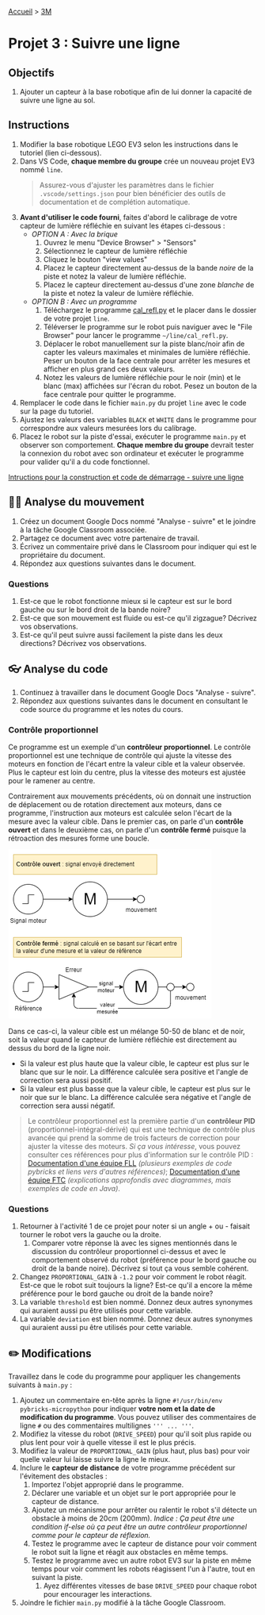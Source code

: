 [Accueil](./index.md) > [3M](./acceuil3M.md#projet-7--mouvement-avec-mission)

# Projet 3 : Suivre une ligne

## Objectifs

1. Ajouter un capteur à la base robotique afin de lui donner la capacité de suivre une ligne au sol.

## Instructions

1. Modifier la base robotique LEGO EV3 selon les instructions dans le tutoriel (lien ci-dessous).
1. Dans VS Code, **chaque membre du groupe** crée un nouveau projet EV3 nommé `line`.
   > Assurez-vous d'ajuster les paramètres dans le fichier `.vscode/settings.json` pour bien bénéficier des outils de documentation et de complétion automatique.
1. **Avant d'utiliser le code fourni**, faites d'abord le calibrage de votre capteur de lumière réfléchie en suivant les étapes ci-dessous :
   * _OPTION A : Avec la brique_
      1. Ouvrez le menu "Device Browser" > "Sensors"
      1. Sélectionnez le capteur de lumière réfléchie
      1. Cliquez le bouton "view values"
      1. Placez le capteur directement au-dessus de la bande _noire_ de la piste et notez la valeur de lumière réfléchie.
      1. Placez le capteur directement au-dessus d'une zone _blanche_ de la piste et notez la valeur de lumière réfléchie.
   * _OPTION B : Avec un programme_
      1. Téléchargez le programme [cal_refl.py](./assets/code/pybricks/cal_refl.py) et le placer dans le dossier de votre projet `line`.
      2. Téléverser le programme sur le robot puis naviguer avec le "File Browser" pour lancer le programme `~/line/cal_refl.py`.
      3. Déplacer le robot manuellement sur la piste blanc/noir afin de capter les valeurs maximales et minimales de lumière réfléchie. Peser un bouton de la face centrale pour arrêter les mesures et afficher en plus grand ces deux valeurs.
      5. Notez les valeurs de lumière réfléchie pour le noir (min) et le blanc (max) affichées sur l'écran du robot. Pesez un bouton de la face centrale pour quitter le programme.
2. Remplacer le code dans le fichier `main.py` du projet `line` avec le code sur la page du tutoriel.
3. Ajustez les valeurs des variables `BLACK` et `WHITE` dans le programme pour correspondre aux valeurs mesurées lors du calibrage.
4. Placez le robot sur la piste d'essai, exécuter le programme `main.py` et observer son comportement. **Chaque membre du groupe** devrait tester la connexion du robot avec son ordinateur et exécuter le programme pour valider qu'il a du code fonctionnel.

<a href="https://pybricks.com/ev3-micropython/examples/robot_educator_line.html" target="_blank">Intructions pour la construction et code de démarrage - suivre une ligne</a>

## 🤸‍♀️ Analyse du mouvement

1. Créez un document Google Docs nommé "Analyse - suivre" et le joindre à la tâche Google Classroom associée.
1. Partagez ce document avec votre partenaire de travail.
1. Écrivez un commentaire privé dans le Classroom pour indiquer qui est le propriétaire du document.
1. Répondez aux questions suivantes dans le document.

### Questions

1. Est-ce que le robot fonctionne mieux si le capteur est sur le bord gauche ou sur le bord droit de la bande noire?
1. Est-ce que son mouvement est fluide ou est-ce qu'il zigzague? Décrivez vos observations.
1. Est-ce qu'il peut suivre aussi facilement la piste dans les deux directions? Décrivez vos observations.

## 👓 Analyse du code

1. Continuez à travailler dans le document Google Docs "Analyse - suivre".
1. Répondez aux questions suivantes dans le document en consultant le code source du programme et les notes du cours.

### Contrôle proportionnel

Ce programme est un exemple d'un **contrôleur proportionnel**. Le contrôle proportionnel est une technique de contrôle qui ajuste la vitesse des moteurs en fonction de l'écart entre la valeur cible et la valeur observée. Plus le capteur est loin du centre, plus la vitesse des moteurs est ajustée pour le ramener au centre.

Contrairement aux mouvements précédents, où on donnait une instruction de déplacement ou de rotation directement aux moteurs, dans ce programme, l'instruction aux moteurs est calculée selon l'écart de la mesure avec la valeur cible. Dans le premier cas, on parle d'un **contrôle ouvert** et dans le deuxième cas, on parle d'un **contrôle fermé** puisque la rétroaction des mesures forme une boucle.

![contrôle ouvert et contrôle fermé](./assets/images/p7/open_v_closed.drawio.png)

Dans ce cas-ci, la valeur cible est un mélange 50-50 de blanc et de noir, soit la valeur quand le capteur de lumière réfléchie est directement au dessus du bord de la ligne noir.

- Si la valeur est plus haute que la valeur cible, le capteur est plus sur le blanc que sur le noir. La différence calculée sera positive et l'angle de correction sera aussi positif.
- Si la valeur est plus basse que la valeur cible, le capteur est plus sur le noir que sur le blanc. La différence calculée sera négative et l'angle de correction sera aussi négatif.

> Le contrôleur proportionnel est la première partie d'un **contrôleur PID** (proportionnel-intégral-dérivé) qui est une technique de contrôle plus avancée qui prend la somme de trois facteurs de correction pour ajuster la vitesse des moteurs. _Si ça vous intéresse_, vous pouvez consulter ces références pour plus d'information sur le contrôle PID : [Documentation d'une équipe FLL](https://fll-pigeons.github.io/gamechangers/gyro_pid.html) _(plusieurs exemples de code pybricks et liens vers d'autres références)_; [Documentation d'une équipe FTC](https://www.ctrlaltftc.com/the-pid-controller) _(explications approfondis avec diagrammes, mais exemples de code en Java)_.

### Questions

1. Retourner à l'activité 1 de ce projet pour noter si un angle + ou - faisait tourner le robot vers la gauche ou la droite.
   1. Comparer votre réponse là avec les signes mentionnés dans le discussion du contrôleur proportionnel ci-dessus et avec le comportement observé du robot (préférence pour le bord gauche ou droit de la bande noire). Décrivez si tout ça vous semble cohérent.
1. Changez `PROPORTIONAL_GAIN` à `-1.2` pour voir comment le robot réagit. Est-ce que le robot suit toujours la ligne? Est-ce qu'il a encore la même préférence pour le bord gauche ou droit de la bande noire?
1. La variable `threshold` est bien nommé. Donnez deux autres synonymes qui auraient aussi pu être utilisés pour cette variable.
1. La variable `deviation` est bien nommé. Donnez deux autres synonymes qui auraient aussi pu être utilisés pour cette variable.

## ✏️ Modifications

Travaillez dans le code du programme pour appliquer les changements suivants à `main.py` :

1. Ajoutez un commentaire en-tête après la ligne `#!/usr/bin/env pybricks-micropython` pour indiquer **votre nom et la date de modification du programme**. Vous pouvez utiliser des commentaires de ligne `#` ou des commentaires multilignes `''' ... '''`.
1. Modifiez la vitesse du robot (`DRIVE_SPEED`) pour qu'il soit plus rapide ou plus lent pour voir à quelle vitesse il est le plus précis.
1. Modifiez la valeur de `PROPORTIONAL_GAIN` (plus haut, plus bas) pour voir quelle valeur lui laisse suivre la ligne le mieux.
1. Inclure le **capteur de distance** de votre programme précédent sur l'évitement des obstacles :
   1. Importez l'objet approprié dans le programme.
   1. Déclarer une variable et un objet sur le port appropriée pour le capteur de distance.
   1. Ajoutez un mécanisme pour arrêter ou ralentir le robot s'il détecte un obstacle à moins de 20cm (200mm). _Indice : Ça peut être une condition if-else où ça peut être un autre contrôleur proportionnel comme pour le capteur de réflexion._
   1. Testez le programme avec le capteur de distance pour voir comment le robot suit la ligne et réagit aux obstacles en même temps.
   1. Testez le programme avec un autre robot EV3 sur la piste en même temps pour voir comment les robots réagissent l'un à l'autre, tout en suivant la piste.
      1. Ayez différentes vitesses de base `DRIVE_SPEED` pour chaque robot pour encourager les interactions.
1. Joindre le fichier `main.py` modifié à la tâche Google Classroom.
